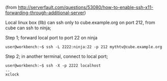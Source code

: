 (from
<http://serverfault.com/questions/53080/how-to-enable-ssh-x11-forwarding-through-additional-server>)

Local linux box (llb) can ssh only to cube.example.org on port 212, from
cube can ssh to ninja;

Step 1; forward local port to port 22 on ninja

    user@workbench:~$ ssh -L 2222:ninja:22 -p 212 mythtv@cube.example.org

Step 2; in another terminal, connect to local port;

    user@workbench:~$ ssh -X -p 2222 localhost
    ..
    xclock